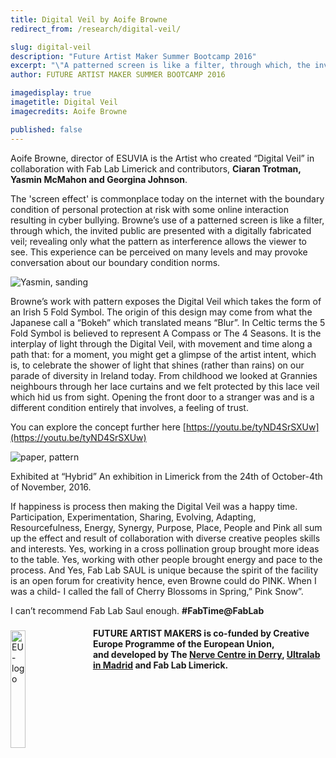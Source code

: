 ```yaml
---
title: Digital Veil by Aoife Browne
redirect_from: /research/digital-veil/

slug: digital-veil
description: "Future Artist Maker Summer Bootcamp 2016"
excerpt: "\"A patterned screen is like a filter, through which, the invited public are presented with a digitally fabricated veil; revealing only what the pattern as interference allows the viewer to see\""
author: FUTURE ARTIST MAKER SUMMER BOOTCAMP 2016

imagedisplay: true
imagetitle: Digital Veil
imagecredits: Aoife Browne

published: false
---
```


Aoife Browne, director of ESUVIA is the Artist who created “Digital Veil” in collaboration with Fab Lab Limerick and contributors, **Ciaran Trotman, Yasmin McMahon and Georgina Johnson**.

The \'screen effect\' is commonplace today on the internet with the boundary condition of personal protection at risk with some online interaction resulting in cyber bullying. Browne’s use of a patterned screen is like a filter, through which, the invited public are presented with a digitally fabricated veil; revealing only what the pattern as interference allows the viewer to see. This experience can be perceived on many levels and may provoke conversation about our boundary condition norms.

![Yasmin, sanding]({{site.url}}/collection_made/2016-01-02-RESEARCH-digital-veil3.jpg)

Browne’s work with pattern exposes the Digital Veil which takes the form of an Irish 5 Fold Symbol. The origin of this design may come from what the Japanese call a “Bokeh” which translated means “Blur”. In Celtic terms the 5 Fold Symbol is believed to represent A Compass or The 4 Seasons. It is the interplay of light through the Digital Veil, with movement and time along a path that: for a moment, you might get a glimpse of the artist intent, which is, to celebrate the shower of light that shines (rather than rains) on our parade of diversity in Ireland today. From childhood we looked at Grannies neighbours through her lace curtains and we felt protected by this lace veil which hid us from sight. Opening the front door to a stranger was and is a different condition entirely that involves, a feeling of trust.

You can explore the concept further here
[https://youtu.be/tyND4SrSXUw](https://youtu.be/tyND4SrSXUw)

![paper, pattern]({{site.url}}/collection_made/2016-01-02-RESEARCH-digital-veil2.jpg)

Exhibited at “Hybrid” An exhibition in Limerick from the 24th of October-4th of November, 2016.

If happiness is process then making the Digital Veil was a happy time. Participation, Experimentation, Sharing, Evolving, Adapting, Resourcefulness, Energy, Synergy, Purpose, Place, People and Pink all sum up the effect and result of collaboration with diverse creative peoples skills and interests. Yes, working in a cross pollination group brought more ideas to the table. Yes, working with other people brought energy and pace to the process. And Yes, Fab Lab SAUL is unique because the spirit of the facility is an open forum for creativity hence, even Browne could do PINK. When I was a child- I called the fall of Cherry Blossoms in Spring,” Pink Snow”.

I can’t recommend Fab Lab Saul enough. **#FabTime@FabLab**
<br>

<div>
  <img src="{{site.url}}/assets/img/eu-logo.png" alt="EU-logo" style="width: 22%; float: left; margin-top: 0.25em; margin-right: 1.5em"/>

  <h4>FUTURE ARTIST MAKERS is co-funded by Creative Europe Programme of the European Union, and developed by The <a href="http://nervecentre.org">Nerve Centre in Derry</a>, <a href="http://ultra-lab.net">Ultralab in Madrid</a> and Fab Lab Limerick.
  </h4>
</div>
